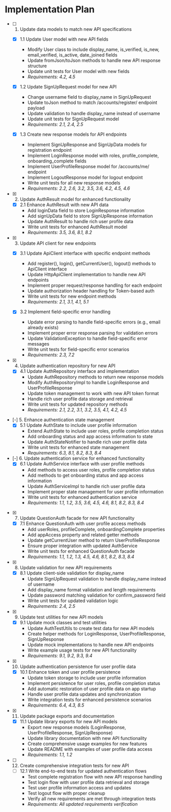 # Implementation Plan

- [ ] 1. Update data models to match new API specifications
  - [x] 1.1 Update User model with new API fields
    - Modify User class to include display_name, is_verified, is_new, email_verified, is_active, date_joined fields
    - Update fromJson/toJson methods to handle new API response structure
    - Update unit tests for User model with new fields
    - _Requirements: 4.2, 4.5_

  - [x] 1.2 Update SignUpRequest model for new API
    - Change username field to display_name in SignUpRequest
    - Update toJson method to match /accounts/register/ endpoint payload
    - Update validation to handle display_name instead of username
    - Update unit tests for SignUpRequest model
    - _Requirements: 2.1, 2.4, 2.5_

  - [x] 1.3 Create new response models for API endpoints
    - Implement SignUpResponse and SignUpData models for registration endpoint
    - Implement LoginResponse model with roles, profile_complete, onboarding_complete fields
    - Implement UserProfileResponse model for /accounts/me/ endpoint
    - Implement LogoutResponse model for logout endpoint
    - Write unit tests for all new response models
    - _Requirements: 2.2, 2.6, 3.2, 3.5, 3.6, 4.2, 4.5, 4.6_

- [x] 2. Update AuthResult model for enhanced functionality
  - [x] 2.1 Enhance AuthResult with new API data
    - Add loginData field to store LoginResponse information
    - Add signUpData field to store SignUpResponse information
    - Update AuthResult to handle rich user profile data
    - Write unit tests for enhanced AuthResult model
    - _Requirements: 3.5, 3.6, 8.1, 8.2_

- [x] 3. Update API client for new endpoints
  - [x] 3.1 Update ApiClient interface with specific endpoint methods
    - Add register(), login(), getCurrentUser(), logout() methods to ApiClient interface
    - Update HttpApiClient implementation to handle new API endpoints
    - Implement proper request/response handling for each endpoint
    - Update authorization header handling for Token-based auth
    - Write unit tests for new endpoint methods
    - _Requirements: 2.1, 3.1, 4.1, 5.1_

  - [x] 3.2 Implement field-specific error handling
    - Update error parsing to handle field-specific errors (e.g., email already exists)
    - Implement proper error response parsing for validation errors
    - Update ValidationException to handle field-specific error messages
    - Write unit tests for field-specific error scenarios
    - _Requirements: 2.3, 7.2_

- [x] 4. Update authentication repository for new API
  - [x] 4.1 Update AuthRepository interface and implementation
    - Update AuthRepository methods to return new response models
    - Modify AuthRepositoryImpl to handle LoginResponse and UserProfileResponse
    - Update token management to work with new API token format
    - Handle rich user profile data storage and retrieval
    - Write unit tests for updated repository methods
    - _Requirements: 2.1, 2.2, 3.1, 3.2, 3.5, 4.1, 4.2, 4.5_

- [-] 5. Enhance authentication state management
  - [x] 5.1 Update AuthState to include user profile information
    - Extend AuthState to include user roles, profile completion status
    - Add onboarding status and app access information to state
    - Update AuthStateNotifier to handle rich user profile data
    - Write unit tests for enhanced state management
    - _Requirements: 6.3, 8.1, 8.2, 8.3, 8.4_

- [-] 6. Update authentication service for enhanced functionality
  - [x] 6.1 Update AuthService interface with user profile methods
    - Add methods to access user roles, profile completion status
    - Add methods to get onboarding status and app access information
    - Update AuthServiceImpl to handle rich user profile data
    - Implement proper state management for user profile information
    - Write unit tests for enhanced authentication service
    - _Requirements: 1.1, 1.2, 3.5, 3.6, 4.5, 4.6, 8.1, 8.2, 8.3, 8.4_

- [x] 7. Update QuestionAuth facade for new API functionality
  - [x] 7.1 Enhance QuestionAuth with user profile access methods
    - Add userRoles, profileComplete, onboardingComplete properties
    - Add appAccess property and related getter methods
    - Update getCurrentUser method to return UserProfileResponse
    - Ensure proper integration with updated AuthService
    - Write unit tests for enhanced QuestionAuth facade
    - _Requirements: 1.1, 1.2, 1.3, 4.5, 4.6, 8.1, 8.2, 8.3, 8.4_

- [x] 8. Update validation for new API requirements
  - [x] 8.1 Update client-side validation for display_name
    - Update SignUpRequest validation to handle display_name instead of username
    - Add display_name format validation and length requirements
    - Update password matching validation for confirm_password field
    - Write unit tests for updated validation logic
    - _Requirements: 2.4, 2.5_

- [x] 9. Update test utilities for new API models
  - [x] 9.1 Update mock classes and test utilities
    - Update AuthTestUtils to create test data for new API models
    - Create helper methods for LoginResponse, UserProfileResponse, SignUpResponse
    - Update mock implementations to handle new API endpoints
    - Write example usage tests for new API functionality
    - _Requirements: 9.1, 9.2, 9.3, 9.4_

- [x] 10. Update authentication persistence for user profile data
  - [x] 10.1 Enhance token and user profile persistence
    - Update token storage to include user profile information
    - Implement persistence for user roles, profile completion status
    - Add automatic restoration of user profile data on app startup
    - Handle user profile data updates and synchronization
    - Write integration tests for enhanced persistence scenarios
    - _Requirements: 6.4, 4.3, 8.5_

- [x] 11. Update package exports and documentation
  - [x] 11.1 Update library exports for new API models
    - Export new response models (LoginResponse, UserProfileResponse, SignUpResponse)
    - Update library documentation with new API functionality
    - Create comprehensive usage examples for new features
    - Update README with examples of user profile data access
    - _Requirements: 1.1, 1.2_

- [ ] 12. Create comprehensive integration tests for new API
  - [ ] 12.1 Write end-to-end tests for updated authentication flows
    - Test complete registration flow with new API response handling
    - Test login flow with user profile data retrieval and storage
    - Test user profile information access and updates
    - Test logout flow with proper cleanup
    - Verify all new requirements are met through integration tests
    - _Requirements: All updated requirements verification_